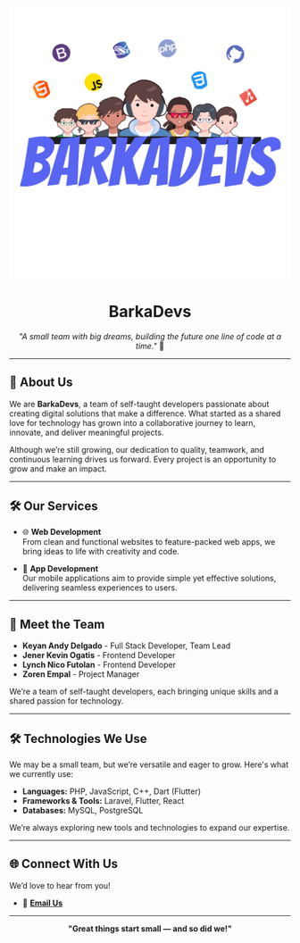 <!-- Replace "barkadevs-logo.jpg" with your actual image file name -->
<div align="center">
  <img src="logo.png" alt="BarkaDevs Logo"/>
</div>

<h1 align="center">BarkaDevs</h1>

<p align="center">
  <em>"A small team with big dreams, building the future one line of code at a time."</em> 🚀
</p>

---

## 🌟 About Us

We are **BarkaDevs**, a team of self-taught developers passionate about creating digital solutions that make a difference. What started as a shared love for technology has grown into a collaborative journey to learn, innovate, and deliver meaningful projects.  

Although we’re still growing, our dedication to quality, teamwork, and continuous learning drives us forward. Every project is an opportunity to grow and make an impact.

---

## 🛠️ Our Services

- 🌐 **Web Development**  
  From clean and functional websites to feature-packed web apps, we bring ideas to life with creativity and code.

- 📱 **App Development**  
  Our mobile applications aim to provide simple yet effective solutions, delivering seamless experiences to users.

---

## 👥 Meet the Team

- **Keyan Andy Delgado** - Full Stack Developer, Team Lead  
- **Jener Kevin Ogatis** - Frontend Developer  
- **Lynch Nico Futolan** - Frontend Developer  
- **Zoren Empal** - Project Manager  

We’re a team of self-taught developers, each bringing unique skills and a shared passion for technology.

---

## 🛠️ Technologies We Use

We may be a small team, but we’re versatile and eager to grow. Here's what we currently use:

- **Languages:** PHP, JavaScript, C++, Dart (Flutter)  
- **Frameworks & Tools:** Laravel, Flutter, React  
- **Databases:** MySQL, PostgreSQL  

We’re always exploring new tools and technologies to expand our expertise.

---

## 🌐 Connect With Us

We’d love to hear from you!  

- 📧 **[Email Us](mailto:barkadevszxc@gmail.com)**  

---

<p align="center">
  <strong>"Great things start small — and so did we!"</strong>
</p>
